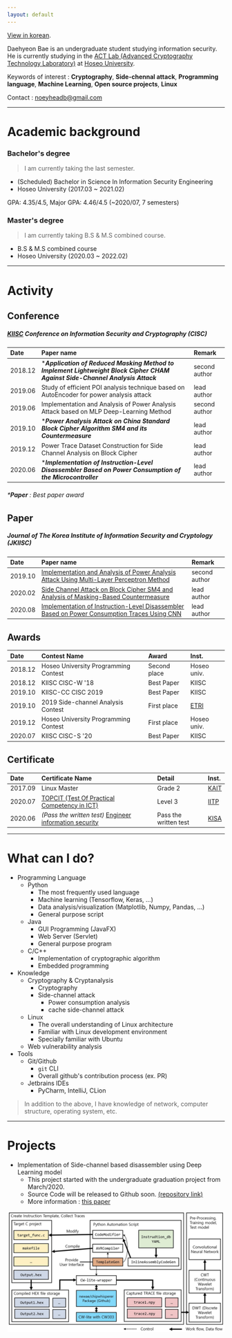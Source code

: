 ```yaml
---
layout: default
---
```


[View in korean](./kor.html).

Daehyeon Bae is an undergraduate student studying information security. He is currently studying in the [ACT Lab (Advanced Cryptography Technology Laboratory)](https://act.hoseo.ac.kr) at [Hoseo University](https://www.hoseo.ac.kr/).

Keywords of interest : **Cryptography**, **Side-chennal attack**, **Programming language**, **Machine Learning**, **Open source projects**, **Linux**

Contact :  noeyheadb@gmail.com

---

# Academic background

### Bachelor's degree

> I am currently taking the last semester.  

* (Scheduled) Bachelor in Science In Information Security Engineering  
* Hoseo University (2017.03 ~ 2021.02)  
  
GPA: 4.35/4.5, Major GPA: 4.46/4.5 (~2020/07, 7 semesters)

### Master's degree

> I am currently taking B.S & M.S combined course.  

* B.S & M.S combined course
* Hoseo University (2020.03 ~ 2022.02)

* * *

# Activity

## Conference

##### [KIISC](https://kiisc.or.kr/) Conference on Information Security and Cryptography (CISC)

| Date    | Paper name                                                                    | Remark |
|:--------|:----------------------------------------------------------------------------|:------|
| 2018.12 | *_**Application of Reduced Masking Method to Implement Lightweight Block Cipher CHAM Against Side-Channel Analysis Attack**_ | second author |
| 2019.06 | Study of efficient POI analysis technique based on AutoEncoder for power analysis attack | lead author   |
| 2019.06 | Implementation and Analysis of Power Analysis Attack based on MLP Deep-Learning Method | second author |
| 2019.10 | *_**Power Analysis Attack on China Standard Block Cipher Algorithm SM4 and its Countermeasure**_ | lead author  |
| 2019.12 | Power Trace Dataset Construction for Side Channel Analysis on Block Cipher | lead author  |
| 2020.06 | *_**Implementation of Instruction-Level Disassembler Based on Power Consumption of the Microcontroller**_ | lead author  |

###### *_**Paper**_ : Best paper award

## Paper

##### Journal of The Korea Institute of Information Security and Cryptology (JKIISC)

| Date    | Paper name                                                                    | Remark |
|:--------|:----------------------------------------------------------------------------|:------|
| 2019.10 | [Implementation and Analysis of Power Analysis Attack Using Multi-Layer Perceptron Method](https://doi.org/10.13089/JKIISC.2019.29.5.997) | second author |
| 2020.02 | [Side Channel Attack on Block Cipher SM4 and Analysis of Masking-Based Countermeasure](https://doi.org/10.13089/JKIISC.2020.30.1.39) | lead author  |
| 2020.08 | [Implementation of Instruction-Level Disassembler Based on Power Consumption Traces Using CNN](https://doi.org/10.13089/JKIISC.2020.30.4.1) | lead author  |

## Awards

| Date    | Contest Name                          | Award         | Inst.      |
|:--------|:--------------------------------------|:--------------|:-----------|
| 2018.12 | Hoseo University Programming Contest  | Second place  | Hoseo univ.|
| 2018.12 | KIISC CISC-W '18                      | Best Paper    | KIISC      |
| 2019.10 | KIISC-CC CISC 2019                    | Best Paper    | KIISC      |
| 2019.10 | 2019 Side-channel Analysis Contest    | First place   | [ETRI](https://www.etri.re.kr)|
| 2019.12 | Hoseo University Programming Contest  | First place   | Hoseo univ.|
| 2020.07 | KIISC CISC-S '20                      | Best Paper    | KIISC      |

## Certificate

| Date    | Certificate Name                                                             | Detail                | Inst.                           |
|:--------|:-----------------------------------------------------------------------------|:----------------------|:--------------------------------|
| 2017.09 | Linux Master                                                                 | Grade 2               | [KAIT](https://www.kait.or.kr)  |
| 2020.07 | [TOPCIT (Test Of Practical Competency in ICT)](https://www.topcit.or.kr/)    | Level 3               | [IITP](https://www.iitp.kr)     |
| 2020.06 | _(Pass the written test)_ [Engineer information security](https://kisq.or.kr/) | Pass the written test | [KISA](https://www.kisa.or.kr)  |

* * *

# What can I do?

* Programming Language
    * Python
        * The most frequently used language
        * Machine learning (Tensorflow, Keras, ...)
        * Data analysis/visualization (Matplotlib, Numpy, Pandas, ...)
        * General purpose script
    * Java
        * GUI Programming (JavaFX)
        * Web Server (Servlet)
        * General purpose program
    * C/C++
        * Implementation of cryptographic algorithm
        * Embedded programming
* Knowledge
    * Cryptography & Cryptanalysis
        * Cryptography
        * Side-channel attack
            * Power consumption analysis
            * cache side-channel attack
    * Linux
        * The overall understanding of Linux architecture
        * Familiar with Linux development environment
        * Specially familiar with Ubuntu
    * Web vulnerability analysis
* Tools
    * Git/Github
        * `git` CLI
        * Overall github's contribution process (ex. PR)
    * Jetbrains IDEs
        * PyCharm, IntelliJ, CLion

> In addition to the above, I have knowledge of network, computer structure, operating system, etc.

* * *

# Projects

* Implementation of Side-channel based disassembler using Deep Learning model
    * This project started with the undergraduate graduation project from March/2020.
    * Source Code will be released to Github soon. [(repository link)](https://github.com/noeyheadb/scb-disas)
    * More information : [this paper](https://doi.org/10.13089/JKIISC.2020.30.4.1)
    
![scb-disas](./assets/img/scb-dias-structure.jpg)

